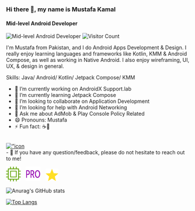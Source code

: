 ### Hi there 👋, my name is Mustafa Kamal
#### Mid-level Android Developer
![Mid-level Android Developer](https://raw.githubusercontent.com/sagar-viradiya/sagar-viradiya/master/resources/banner.png)
![Visitor Count](https://profile-counter.glitch.me/{YOURUSER}/count.svg)


I'm Mustafa from Pakistan, and I do Android Apps Development & Design. I really enjoy learning languages and frameworks like Kotlin, KMM & Android Compose, as well as working in Native Android. I also enjoy wireframing, UI, UX, & design in general.

Skills: Java/ Android/ Kotlin/ Jetpack Compose/ KMM

- 🔭 I’m currently working on AndroidX Support.lab 
- 🌱 I’m currently learning Jetpack Compose 
- 👯 I’m looking to collaborate on Application Development 
- 🤔 I’m looking for help with Android Networking 
- 💬 Ask me about AdMob & Play Console Policy Related  
- 😄 Pronouns: Mustafa 
- ⚡ Fun fact: ☕️🥰 

<br>
<a href=”https://www.linkedin.com/in/mksadaat/"><img align=”left” src=”https://raw.githubusercontent.com/mustafakamal88/mustafakamal88/main/images/linkedin.png" alt=”icon | LinkedIn” width=”21px”/></a>

</br>
- 💬 If you have any question/feedback, please do not hesitate to reach out to me!

<br>

<a href='https://docs.github.com/en/developers'><img src='https://raw.githubusercontent.com/acervenky/animated-github-badges/master/assets/devbadge.gif' width='40' height='40'></a> <a href='https://github.com/pricing'><img src='https://raw.githubusercontent.com/acervenky/animated-github-badges/master/assets/pro.gif' width='40' height='40'></a> <a href='https://stars.github.com/'><img src='https://raw.githubusercontent.com/acervenky/animated-github-badges/master/assets/starbadge.gif' width='35' height='35'></a> 

![Anurag's GitHub stats](https://github-readme-stats.vercel.app/api?username=mustafakamal88&show_icons=true&theme=radical)

[![Top Langs](https://github-readme-stats.vercel.app/api/top-langs/?username=mustafakamal88&langs_count=8)](https://github.com/anuraghazra/github-readme-stats)
